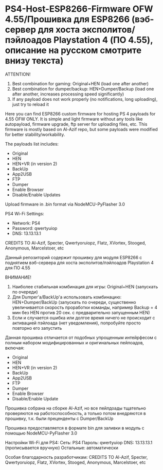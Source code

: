 # PS4-Host-ESP8266-Firmware OFW 4.55/Прошивка для ESP8266 (вэб-сервер для хоста эксполитов/пэйлоадов Playstation 4 (ПО 4.55), описание на русском смотрите внизу текста)

ATTENTION!
1. Best combination for gaming: Original+HEN (load one after another)
2. Best combination for dumper/backup: HEN+Dumper/Backup (load one after another, increases processing speed significantly)
3. If any payload does not work properly (no notifications, long uploading), just try to reload it

Here you can find ESP8266 custom firmware for hosting PS 4 payloads for 4.55 OFW ONLY. It is simple and light firmware without any tools like autopayload, firmware upgrade, ftp server for uploading files, etc. This firmware is mostly based on Al-Azif repo, but some payloads were modified for better stability/workability.

The payloads list includes:
- Original
- HEN
- HEN+VR (in version 2)
- BackUp
- App2USB
- FTP
- Dumper
- Enable Browser
- Disable/Enable Updates

Upload firmware in .bin format via NodeMCU-PyFlasher 3.0 

PS4 Wi-Fi Settings:
- Network: PS4
- Password: qwertyuiop
- DNS: 13.13.13.1

CREDITS TO 
Al-Azif, Specter, Qwertyoruiopz, Flatz, XVortex, Stooged, Anonymous, Marcelstoer, etc

Данный репозиторий содержит прошивку для модуля ESP8266 с поднятием вэб-сервера для хоста эксполитов/пэйлоадов Playstation 4 для ПО 4.55

ВНИМАНИЕ!
1. Наиболее стабильная комбинация для игры: Original+HEN (запускать по очереди)
2. Для Dumper'а/BackUp'а использовать комбинацию: HEN+Dumper/BackUp (запускать по очереди, существенно увеличивается скорость проработки команды, например Backup = 4 мин без HEN против 20 сек. с предварительно запущенным HEN)
3. Если и случается ошибка или долгое время ничего не происходит с активацией пэйлоада (нет уведомления), попробуйте просто повторно его запустить

Данная прошивка отличается от подобных упрощенным интейрфесом с полным набором модифицированных и оригинальных пейлоадов, включая:
- Original
- HEN
- HEN+VR (in version 2)
- BackUp
- App2USB
- FTP
- Dumper
- Enable Browser
- Disable/Enable Update

Прошивка собрана на сборке Al-Azif, но все пейлдоады тщательно проверяются на работоспособность, а только потом внедряются в прошивку, т.к. были преценденты с Dumper/BackUp

Прошивка предоставляется в формате bin для заливки в модуль с помощью NodeMCU-PyFlasher 3.0

Настройки Wi-Fi для PS4:
Сеть: PS4
Пароль: qwertyuiop
DNS: 13.13.13.1 (прописывается вручную)
Остальные: автоматически

Особая благодарность разработчикам: CREDITS TO Al-Azif, Specter, Qwertyoruiopz, Flatz, XVortex, Stooged, Anonymous, Marcelstoer, etc
